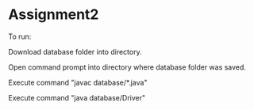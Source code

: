# Assignment2

To run:

Download database folder into directory.

Open command prompt into directory where database folder was saved.

Execute command "javac database/*.java"

Execute command "java database/Driver"
